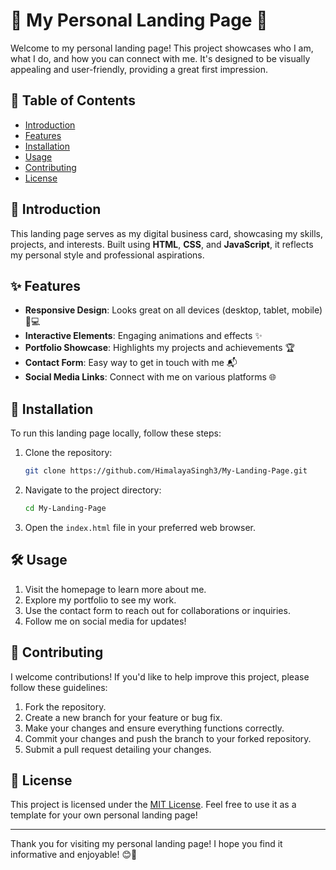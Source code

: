 
# 🌟 My Personal Landing Page 🌟

Welcome to my personal landing page! This project showcases who I am, what I do, and how you can connect with me. It's designed to be visually appealing and user-friendly, providing a great first impression.

## 📖 Table of Contents

- [Introduction](#introduction)
- [Features](#features)
- [Installation](#installation)
- [Usage](#usage)
- [Contributing](#contributing)
- [License](#license)

## 🎉 Introduction

This landing page serves as my digital business card, showcasing my skills, projects, and interests. Built using **HTML**, **CSS**, and **JavaScript**, it reflects my personal style and professional aspirations. 

## ✨ Features

- **Responsive Design**: Looks great on all devices (desktop, tablet, mobile) 📱💻
- **Interactive Elements**: Engaging animations and effects ✨
- **Portfolio Showcase**: Highlights my projects and achievements 🏆
- **Contact Form**: Easy way to get in touch with me 📬
- **Social Media Links**: Connect with me on various platforms 🌐

## 🚀 Installation

To run this landing page locally, follow these steps:

1. Clone the repository:
   ```bash
   git clone https://github.com/HimalayaSingh3/My-Landing-Page.git
   ```

2. Navigate to the project directory:
   ```bash
   cd My-Landing-Page

   ```

3. Open the `index.html` file in your preferred web browser.

## 🛠️ Usage

1. Visit the homepage to learn more about me.
2. Explore my portfolio to see my work.
3. Use the contact form to reach out for collaborations or inquiries.
4. Follow me on social media for updates!

## 🤝 Contributing

I welcome contributions! If you'd like to help improve this project, please follow these guidelines:

1. Fork the repository.
2. Create a new branch for your feature or bug fix.
3. Make your changes and ensure everything functions correctly.
4. Commit your changes and push the branch to your forked repository.
5. Submit a pull request detailing your changes.

## 📄 License

This project is licensed under the [MIT License](LICENSE). Feel free to use it as a template for your own personal landing page!

---

Thank you for visiting my personal landing page! I hope you find it informative and enjoyable! 😊🎈 
